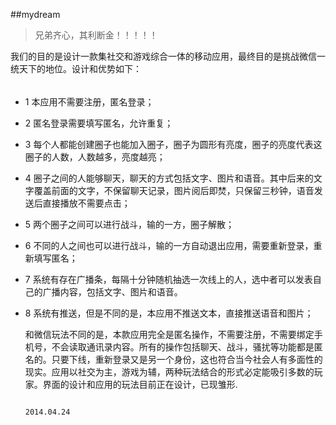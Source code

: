 ##mydream

> 兄弟齐心，其利断金！！！！！


我们的目的是设计一款集社交和游戏综合一体的移动应用，最终目的是挑战微信一统天下的地位。设计和优势如下：
######
* 1 本应用不需要注册，匿名登录；
* 2 匿名登录需要填写匿名，允许重复；
* 3 每个人都能创建圈子也能加入圈子，圈子为圆形有亮度，圈子的亮度代表这圈子的人数，人数越多，亮度越亮；
* 4 圈子之间的人能够聊天，聊天的方式包括文字、图片和语音。其中后来的文字覆盖前面的文字，不保留聊天记录，图片阅后即焚，只保留三秒钟，语音发送后直接播放不需要点击；
* 5 两个圈子之间可以进行战斗，输的一方，圈子解散；
* 6 不同的人之间也可以进行战斗，输的一方自动退出应用，需要重新登录，重新填写匿名；
* 7 系统有存在广播条，每隔十分钟随机抽选一次线上的人，选中者可以发表自己的广播内容，包括文字、图片和语音。
* 8  系统有推送，但是不同的是，本应用不推送文本，直接推送语音和图片；


    和微信玩法不同的是，本款应用完全是匿名操作，不需要注册，不需要绑定手机号，不会读取通讯录内容。所有的操作包括聊天、战斗，骚扰等功能都是匿名的。只要下线，重新登录又是另一个身份，这也符合当今社会人有多面性的现实。应用以社交为主，游戏为辅，两种玩法结合的形式必定能吸引多数的玩家。界面的设计和应用的玩法目前正在设计，已现雏形.    
    
    
                                                                                              2014.04.24

